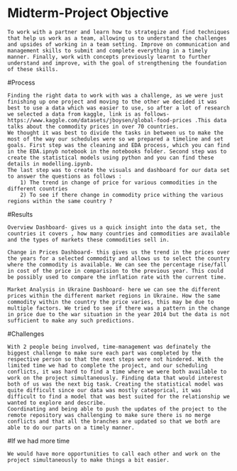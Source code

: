 # Midterm-Project Objective
 	
	To work with a partner and learn how to strategize and find techniques that help us work as a team, allowing us to understand the challenges and upsides of working in a team setting. Improve on communication and management skills to submit and complete everything in a timely manner. Finally, work with concepts previously learnt to further understand and improve, with the goal of strengthening the foundation of these skills.

#Process
	
	Finding the right data to work with was a challenge, as we were just finishing up one project and moving to the other we decided it was best to use a data which was easier to use, so after a lot of research we selected a data from kaggle, link is as follows- https://www.kaggle.com/datasets/jboysen/global-food-prices .This data talks about the commodity prices in over 70 countries. 
	We thought it was best to divide the tasks in between us to make the most of the way our schedules were so we prepared a timeline and set goals. First step was the cleaning and EDA process, which you can find in the EDA.ipnyb notebook in the notebooks folder. Second step was to create the statistical models using python and you can find these details in modelling.ipynb.
	The last step was to create the visuals and dashboard for our data set to answer the questions as follows :
		1) The trend in change of price for various commodities in the different countries 
		2) To see if there change in commodity price withing the various regions within the same country ? 


#Results

	Overview Dashboard- gives us a quick insight into the data set, the countries it covers , how many countries and commodities are available and the types of markets these commodities sell in.
	
	Change in Prices Dashboard- this gives us the trend in the prices over the years for a selected commodity and allows us to select the country where the commodity is available. We can see the percentage rise/fall in cost of the price in comparision to the previous year. This could be possibly used to compare the inflation rate with the current time.
	
	Market Analysis in Ukraine Dashboard- here we can see the different prices within the different market regions in Ukraine. How the same commodity within the country the price varies, this may be due to multiple factors. We tried to see if there was a pattern in the change in price due to the war situation in the year 2014 but the data is not sufficient to make any such predictions.


#Challenges

	With 2 people being involved, time-management was definately the biggest challenge to make sure each part was completed by the respective person so that the next steps were not hindered. With the limited time we had to complete the project, and our scheduling conflicts, it was hard to find a time where we were both available to work on the project simultaneously. Finding data that would interest both of us was the next big task. Creating the statistical model was quite difficult since our data was mostly categorical, it was difficult to find a model that was best suited for the relationship we wanted to explore and describe. 
	Coordinating and being able to push the updates of the project to the remote repository was challenging to make sure there is no merge conflicts and that all the branches are updated so that we both are able to do our parts on a timely manner.

 #If we had more time

 	We would have more opportunities to call each other and work on the project simultaneously to make things a bit easier. 
